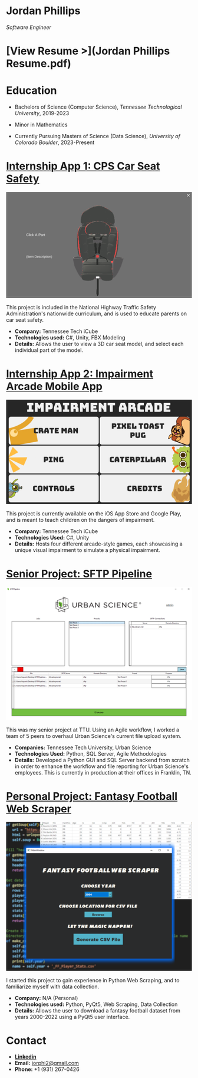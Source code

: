# Jordan Phillips
*Software Engineer*

# [View Resume >](Jordan Phillips Resume.pdf)

# Education
* Bachelors of Science (Computer Science), *Tennessee Technological University*, 2019-2023
* Minor in Mathematics

* Currently Pursuing Masters of Science (Data Science), *University of Colorado Boulder*, 2023-Present

# [Internship App 1: CPS Car Seat Safety](https://play.unity.com/mg/other/jordan-phillips-cps-car-seat-safety)
[![alt text](carseatpic.PNG)](https://play.unity.com/mg/other/jordan-phillips-cps-car-seat-safety)

This project is included in the National Highway Traffic Safety Administration's nationwide curriculum, and is used to educate parents on car seat safety.
* **Company:** Tennessee Tech iCube
* **Technologies used:** C#, Unity, FBX Modeling
* **Details:** Allows the user to view a 3D car seat model, and select each individual part of the model.

# [Internship App 2: Impairment Arcade Mobile App](https://play.google.com/store/apps/details?id=com.iCube.ImpairmentArcade)
[![alt text](ScreenShot_MainMenu.png)](https://play.google.com/store/apps/details?id=com.iCube.ImpairmentArcade)

This project is currently available on the iOS App Store and Google Play, and is meant to teach children on the dangers of impairment.
* **Company:** Tennessee Tech iCube
* **Technologies Used:** C#, Unity
* **Details:** Hosts four different arcade-style games, each showcasing a unique visual impairment to simulate a physical impairment.

# [Senior Project: SFTP Pipeline](https://github.com/Jorphi/SFTP-Pipeline)
[![alt text](pipelinepic.PNG)](https://github.com/Jorphi/SFTP-Pipeline)

This was my senior project at TTU. Using an Agile workflow, I worked a team of 5 peers to overhaul Urban Science's current file upload system.
* **Companies:** Tennessee Tech University, Urban Science
* **Technologies Used:** Python, SQL Server, Agile Methodologies
* **Details:** Developed a Python GUI and SQL Server backend from scratch in order to enhance the workflow and file reporting for Urban Science's employees. This is currently in production at their offices in Franklin, TN.

# [Personal Project: Fantasy Football Web Scraper](https://github.com/Jorphi/Python_WebScraper)
[![alt text](FFWS_image.PNG)](https://github.com/Jorphi/Python_WebScraper)

I started this project to gain experience in Python Web Scraping, and to familiarize myself with data collection.
* **Company:** N/A (Personal)
* **Technologies used:** Python, PyQt5, Web Scraping, Data Collection
* **Details:** Allows the user to download a fantasy football dataset from years 2000-2022 using a PyQt5 user interface. 

# Contact
* [**Linkedin**](https://www.linkedin.com/in/jorphi)
* **Email:** jorphi2@gmail.com
* **Phone:** +1 (931) 267-0426



